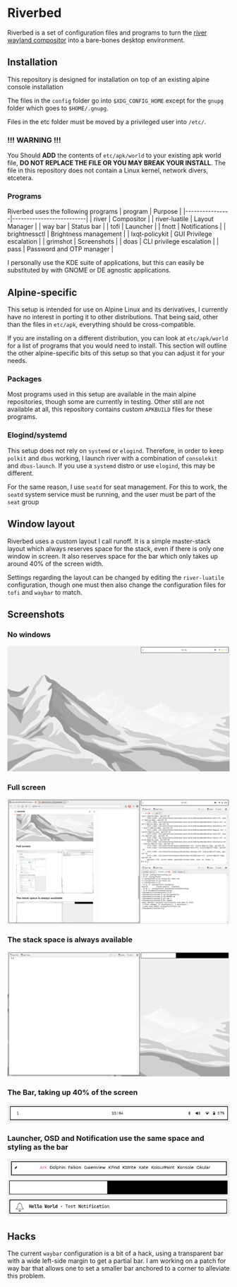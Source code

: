 # Riverbed

Riverbed is a set of configuration files and programs to turn the [river
wayland compositor](https://codeberg.org/river/) into a bare-bones desktop
environment.

## Installation

This repository is designed for installation on top of an existing alpine
console installation

The files in the `config` folder go into `$XDG_CONFIG_HOME` except for the
`gnupg` folder which goes to `$HOME/.gnupg`.

Files in the etc folder must be moved by a privileged user into `/etc/`.

### !!! WARNING !!!

You Should **ADD** the contents of `etc/apk/world` to your
existing apk world file, **DO NOT REPLACE THE FILE OR YOU MAY BREAK YOUR
INSTALL**.  The file in this repository does not contain a Linux kernel, network
divers, etcetera.

### Programs

Riverbed uses the following programs
| program | Purpose |
|----------------|--------------------------|
| river | Compositor |
| river-luatile | Layout Manager |
| way bar | Status bar |
| tofi | Launcher |
| fnott | Notifications |
| brightnessctl | Brightness management |
| lxqt-policykit | GUI Privilege escalation |
| grimshot | Screenshots |
| doas | CLI privilege escalation |
| pass | Password and OTP manager |

I personally use the KDE suite of applications, but this can easily be
substituted by with GNOME or DE agnostic applications.

## Alpine-specific

This setup is intended for use on Alpine Linux and its derivatives, I currently
have no interest in porting it to other distributions. That being said, other
than the files in `etc/apk`, everything should be cross-compatible.

If you are installing on a different distribution, you can look at
`etc/apk/world` for a list of programs that you would need to install. This
section will outline the other alpine-specific bits of this setup so that you
can adjust it for your needs.

### Packages

Most programs used in this setup are available in the main alpine repositories,
though some are currently in testing. Other still are not available at all, this
repository contains custom `APKBUILD` files for these programs.

### Elogind/systemd

This setup does not rely on `systemd` or `elogind`. Therefore, in order to keep
`polkit` and `dbus` working, I launch river with a combination of `consolekit`
and `dbus-launch`. If you use a `systemd` distro or use `elogind`, this may be
different.

For the same reason, I use `seatd` for seat management. For this to work, the
`seatd` system service must be running, and the user must be part of the `seat`
group

## Window layout

Riverbed uses a custom layout I call runoff. It is a simple master-stack layout
which always reserves space for the stack, even if there is only one window in
screen. It also reserves space for the bar which only takes up around 40% of the
screen width.

Settings regarding the layout can be changed by editing the `river-luatile`
configuration, though one must then also change the configuration files for
`tofi` and `waybar` to match.

## Screenshots

### No windows
![empty](pictures/empty.png)

### Full screen
![full](pictures/full.png)

### The stack space is always available
![runoff](pictures/runoff.png)

### The Bar, taking up 40% of the screen
![bar](pictures/bar.png)

### Launcher, OSD and Notification use the same space and styling as the bar
![launcher](pictures/launcher.png)
![osd](pictures/osd.png)
![notification](pictures/notification.png)


## Hacks

The current `waybar` configuration is a bit of a hack, using a transparent bar
with a wide left-side margin to get a partial bar. I am working on a patch for
way bar that allows one to set a smaller bar anchored to a corner to alleviate
this problem.
